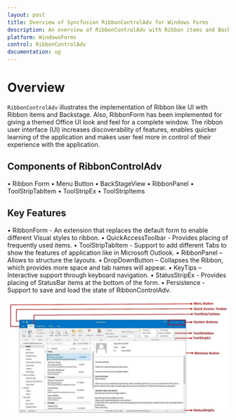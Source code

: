 ```yaml
---
layout: post
title: Overview of Syncfusion RibbonControlAdv for Windows Forms
description: An overview of RibbonControlAdv with Ribbon items and Backstage to give a Ribbon like UI appearance with the updated Visual styles
platform: WindowsForms
control: RibbonControlAdv 
documentation: ug
---
```


# Overview
`RibbonControlAdv` illustrates the implementation of Ribbon like UI with Ribbon items and Backstage. Also, RibbonForm has been implemented for giving a themed Office UI look and feel for a complete window. The ribbon user interface (UI) increases discoverability of features, enables quicker learning of the application and makes user feel more in control of their experience with the application.

## Components of RibbonControlAdv

•	Ribbon Form
•	Menu Button
•	BackStageView
•	RibbonPanel
•	ToolStripTabItem
•	ToolStripEx
•	ToolStripItems

## Key Features

•	RibbonForm - An extension that replaces the default form to enable different Visual styles to ribbon. 
•	QuickAccessToolbar - Provides placing of frequently used items.
•	ToolStripTabItem - Support to add different Tabs to show the features of application like in Microsoft Outlook.
•	RibbonPanel – Allows to structure the layouts.
•	DropDownButton – Collapses the Ribbon, which provides more space and tab names will appear.
•	KeyTips – Interactive support through keyboard navigation.
•	StatusStripEx -  Provides placing of StatusBar items at the bottom of the form.
•	Persistence - Support to save and load the state of RibbonControlAdv.

![Overview of Syncfusion RibbonControlAdv](OverView_Images/OverView_img1.jpg)